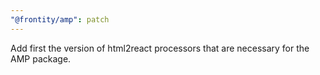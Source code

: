 ```yaml
---
"@frontity/amp": patch
---
```


Add first the version of html2react processors that are necessary for the AMP package.
